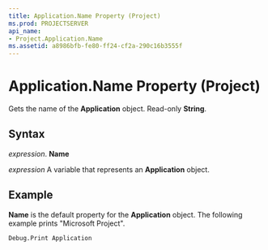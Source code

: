 ```yaml
---
title: Application.Name Property (Project)
ms.prod: PROJECTSERVER
api_name:
- Project.Application.Name
ms.assetid: a8986bfb-fe80-ff24-cf2a-290c16b3555f
---
```



# Application.Name Property (Project)

Gets the name of the  **Application** object. Read-only **String**.


## Syntax

 _expression_. **Name**

 _expression_ A variable that represents an **Application** object.


## Example

 **Name** is the default property for the **Application** object. The following example prints "Microsoft Project".


```vb
Debug.Print Application
```


